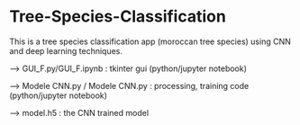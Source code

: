# Tree-Species-Classification
This is a tree species classification app (moroccan tree species) using CNN and deep learning techniques.

--> GUI_F.py/GUI_F.ipynb : tkinter gui (python/jupyter notebook)

--> Modele CNN.py / Modele CNN.py : processing, training code (python/jupyter notebook)

--> model.h5 : the CNN trained model

